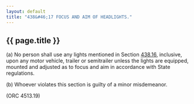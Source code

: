 ```yaml
---
layout: default 
title: "438&#46;17 FOCUS AND AIM OF HEADLIGHTS."
---
```


{{ page.title }}
----------------

​(a) No person shall use any lights mentioned in Section
[438.16](23b24956.html), inclusive, upon any motor vehicle, trailer or
semitrailer unless the lights are equipped, mounted and adjusted as to
focus and aim in accordance with State regulations.

​(b) Whoever violates this section is guilty of a minor misdemeanor.

(ORC 4513.19)
